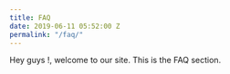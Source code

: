 ```yaml
---
title: FAQ
date: 2019-06-11 05:52:00 Z
permalink: "/faq/"
---
```


Hey guys !, welcome to our site. This is the FAQ section. 